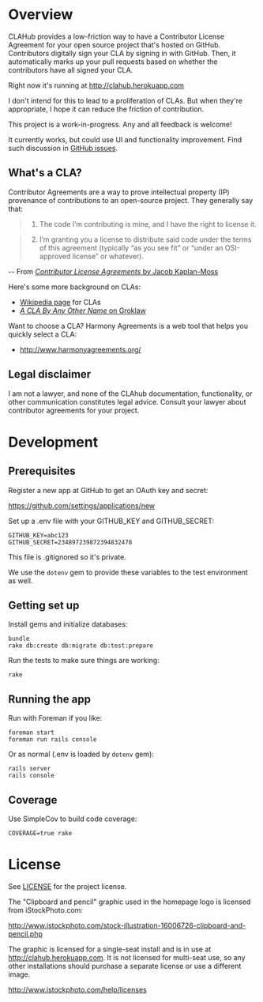 Overview
================

CLAHub provides a low-friction way to have a Contributor License Agreement for
your open source project that's hosted on GitHub.  Contributors digitally sign
your CLA by signing in with GitHub.  Then, it automatically marks up your pull
requests based on whether the contributors have all signed your CLA.

Right now it's running at <http://clahub.herokuapp.com>

I don't intend for this to lead to a proliferation of CLAs.  But when they're
appropriate, I hope it can reduce the friction of contribution.

This project is a work-in-progress.  Any and all feedback is welcome!

It currently works, but could use UI and functionality improvement.  Find
such discussion in [GitHub issues](https://github.com/jasonm/clahub/issues).

What's a CLA?
-------------
Contributor Agreements are a way to prove intellectual property (IP) provenance
of contributions to an open-source project.  They generally say that:

> 1. The code I’m contributing is mine, and I have the right to license it.

> 2. I’m granting you a license to distribute said code under the terms of this
> agreement (typically “as you see fit” or “under an OSI-approved license” or
> whatever).

-- From [_Contributor License Agreements_ by Jacob Kaplan-Moss](http://jacobian.org/writing/contributor-license-agreements/)

Here's some more background on CLAs:

* [Wikipedia page](http://en.wikipedia.org/wiki/Contributor_License_Agreement) for CLAs
* [_A CLA By Any Other Name_ on Groklaw](http://www.groklaw.net/article.php?story=20110524120303815)

Want to choose a CLA?  Harmony Agreements is a web tool that helps you quickly select a CLA:
* <http://www.harmonyagreements.org/>

Legal disclaimer
----------------
I am not a lawyer, and none of the CLAhub documentation, functionality, or
other communication constitutes legal advice.  Consult your lawyer about
contributor agreements for your project.

Development
================

Prerequisites
----------------

Register a new app at GitHub to get an OAuth key and secret:

https://github.com/settings/applications/new

Set up a .env file with your GITHUB_KEY and GITHUB_SECRET:

    GITHUB_KEY=abc123
    GITHUB_SECRET=234897239872394832478

This file is .gitignored so it's private.

We use the `dotenv` gem to provide these variables to the test environment as
well.

Getting set up
----------------

Install gems and initialize databases:

    bundle
    rake db:create db:migrate db:test:prepare

Run the tests to make sure things are working:

    rake

Running the app
----------------

Run with Foreman if you like:

    foreman start
    foreman run rails console

Or as normal (.env is loaded by `dotenv` gem):

    rails server
    rails console

Coverage
----------------

Use SimpleCov to build code coverage:

    COVERAGE=true rake

License
================

See [LICENSE](https://raw.github.com/jasonm/blob/master/LICENSE) for the project license.

The "Clipboard and pencil" graphic used in the homepage logo is
licensed from iStockPhoto.com:

<http://www.istockphoto.com/stock-illustration-16006726-clipboard-and-pencil.php>

The graphic is licensed for a single-seat install and is in use at
http://clahub.herokuapp.com.  It is not licensed for multi-seat use, so any
other installations should purchase a separate license or use a different
image.

<http://www.istockphoto.com/help/licenses>
